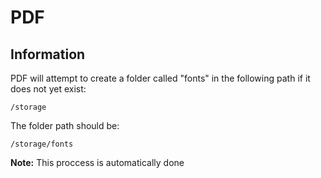 # PDF

## Information

PDF will attempt to create a folder called "fonts" in the following path if it does not yet exist:

```
/storage
```

The folder path should be:

```
/storage/fonts
```

**Note:** This proccess is automatically done
